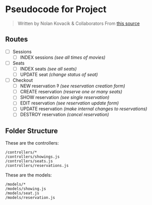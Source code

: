 # Pseudocode for Project
> Written by Nolan Kovacik & Collaborators
> From <a href="http://learnmongodbthehardway.com/schema/theater/">this source</a>

## Routes
- [ ] Sessions
	- [ ] INDEX sessions *(see all times of movies)*
- [ ] Seats
	- [ ] INDEX seats *(see all seats)*
	- [ ] UPDATE seat *(change status of seat)*
- [ ] Checkout
	- [ ] NEW reservation ~~?~~ *(see reservation creation form)*
	- [ ] CREATE reservation *(reserve one or many seats)*
	- [ ] SHOW reservation *(see single reservation)*
	- [ ] EDIT reservation *(see reservation update form)*
	- [ ] UPDATE reservation *(make internal changes to reservations)*
	- [ ] DESTROY reservation *(cancel reservation)*

## Folder Structure
These are the controllers:
```
/controllers/*
/controllers/showings.js
/controllers/seats.js
/controllers/reservations.js
```

These are the models:
```
/models/*
/models/showing.js
/models/seat.js
/models/reservation.js
```